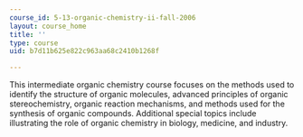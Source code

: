 ```yaml
---
course_id: 5-13-organic-chemistry-ii-fall-2006
layout: course_home
title: ''
type: course
uid: b7d11b625e822c963aa68c2410b1268f

---
```

This intermediate organic chemistry course focuses on the methods used to identify the structure of organic molecules, advanced principles of organic stereochemistry, organic reaction mechanisms, and methods used for the synthesis of organic compounds. Additional special topics include illustrating the role of organic chemistry in biology, medicine, and industry.
